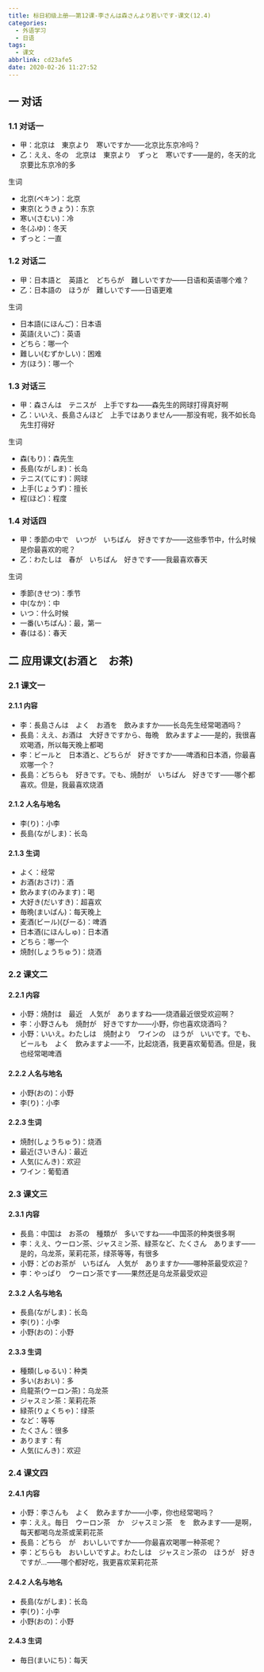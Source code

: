 ```yaml
---
title: 标日初级上册——第12课-李さんは森さんより若いです-课文(12.4)
categories:
  - 外语学习
  - 日语
tags:
  - 课文
abbrlink: cd23afe5
date: 2020-02-26 11:27:52
---
```

## 一 对话
### 1.1 对话一

* 甲：北京は　東京より　寒いですか——北京比东京冷吗？
* 乙：ええ、冬の　北京は　東京より　ずっと　寒いです——是的，冬天的北京要比东京冷的多

生词

* 北京(ペキン)：北京
* 東京(とうきょう)：东京
* 寒い(さむい)：冷
* 冬(ふゆ)：冬天
* ずっと：一直

<!--more-->

### 1.2 对话二

* 甲：日本語と　英語と　どちらが　難しいですか——日语和英语哪个难？
* 乙：日本語の　ほうが　難しいです——日语更难

生词

* 日本語(にほんご)：日本语
* 英語(えいご)：英语
* どちら：哪一个
* 難しい(むずかしい)：困难
* 方(ほう)：哪一个

### 1.3 对话三

* 甲：森さんは　テニスが　上手ですね——森先生的网球打得真好啊
* 乙：いいえ、長島さんほど　上手ではありません——那没有呢，我不如长岛先生打得好

生词

* 森(もり)：森先生　
* 長島(ながしま)：长岛
* テニス(てにす)：网球
* 上手(じょうず)：擅长
* 程(ほど)：程度

### 1.4 对话四

* 甲：季節の中で　いつが　いちばん　好きですか——这些季节中，什么时候是你最喜欢的呢？
* 乙：わたしは　春が　いちばん　好きです——我最喜欢春天

生词

* 季節(きせつ)：季节
* 中(なか)：中
* いつ：什么时候
* 一番(いちばん)：最，第一
* 春(はる)：春天

## 二 应用课文(お酒と　お茶)

### 2.1 课文一

#### 2.1.1 内容

* 李：長島さんは　よく　お酒を　飲みますか——长岛先生经常喝酒吗？
* 長島：ええ、お酒は　大好きですから、毎晩　飲みますよ——是的，我很喜欢喝酒，所以每天晚上都喝
* 李：ビールと　日本酒と、どちらが　好きですか——啤酒和日本酒，你最喜欢哪一个？
* 長島：どちらも　好きです。でも、焼酎が　いちばん　好きです——哪个都喜欢。但是，我最喜欢烧酒

#### 2.1.2 人名与地名

* 李(り)：小李
* 長島(ながしま)：长岛

#### 2.1.3 生词

* よく：经常
* お酒(おさけ)：酒
* 飲みます(のみます)：喝
* 大好き(だいすき)：超喜欢
* 毎晩(まいばん)：每天晚上
* 麦酒(ビール)(びーる)：啤酒
* 日本酒(にほんしゅ)：日本酒
* どちら：哪一个
* 焼酎(しょうちゅう)：烧酒

### 2.2 课文二

#### 2.2.1 内容

* 小野：焼酎は　最近　人気が　ありますね——烧酒最近很受欢迎啊？
* 李：小野さんも　焼酎が　好きですか——小野，你也喜欢烧酒吗？
* 小野：いいえ。わたしは　焼酎より　ワインの　ほうが　いいです。でも、ビールも　よく　飲みますよ——不，比起烧酒，我更喜欢葡萄酒。但是，我也经常喝啤酒

#### 2.2.2 人名与地名

* 小野(おの)：小野
* 李(り)：小李

#### 2.2.3 生词

* 焼酎(しょうちゅう)：烧酒
* 最近(さいきん)：最近
* 人気(にんき)：欢迎
* ワイン：葡萄酒

### 2.3 课文三

#### 2.3.1 内容

* 長島：中国は　お茶の　種類が　多いですね——中国茶的种类很多啊
* 李：ええ、ウーロン茶、ジャスミン茶、緑茶など、たくさん　あります——是的，乌龙茶，茉莉花茶，绿茶等等，有很多
* 小野：どのお茶が　いちばん　人気が　ありますか——哪种茶最受欢迎？
* 李：やっぱり　ウーロン茶です——果然还是乌龙茶最受欢迎

#### 2.3.2 人名与地名

* 長島(ながしま)：长岛
* 李(り)：小李
* 小野(おの)：小野

#### 2.3.3 生词

* 種類(しゅるい)：种类
* 多い(おおい)：多
* 烏龍茶(ウーロン茶)：乌龙茶
* ジャスミン茶：茉莉花茶
* 緑茶(りょくちゃ)：绿茶
* など：等等
* たくさん：很多
* あります：有
* 人気(にんき)：欢迎

### 2.4 课文四

#### 2.4.1 内容

* 小野：李さんも　よく　飲みますか——小李，你也经常喝吗？
* 李：ええ。毎日　ウーロン茶　か　ジャスミン茶　を　飲みます——是啊，每天都喝乌龙茶或茉莉花茶
* 長島：どちら　が　おいしいですか——你最喜欢喝哪一种茶呢？
* 李：どちらも　おいしいですよ。わたしは　ジャスミン茶の　ほうが　好きですが...——哪个都好吃，我更喜欢茉莉花茶

#### 2.4.2 人名与地名

* 長島(ながしま)：长岛
* 李(り)：小李
* 小野(おの)：小野

#### 2.4.3 生词

* 毎日(まいにち)：每天
